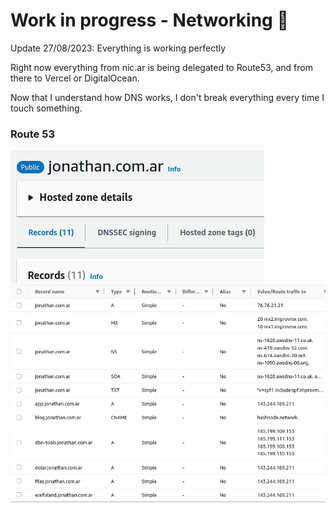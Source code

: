 # Work in progress - Networking 🧲

Update 27/08/2023: Everything is working perfectly

Right now everything from nic.ar is being delegated to Route53, and from there to Vercel or DigitalOcean.

Now that I understand how DNS works, I don't break everything every time I touch something.

### Route 53

![Route53](image.png)
![Table](image-2.png)